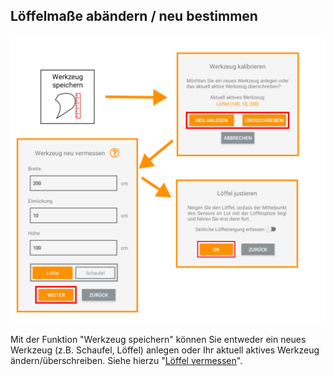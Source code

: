 ## Löffelmaße abändern / neu bestimmen
![Löffelkalabrierung](../images_funktionen/WerkzeugSpeichern.png)

<!-- ![Löffelkalabrierung Screen](../images_funktionen/new_cal_shovel_screen.png)

![Löffelkalabrierung Screen2](../images_funktionen/cal_shovel_screen.png) -->

<!-- Mit dieser Funktion können Sie die bereits während der Kalibrierung vorgenommenen Abmessungen des Löffels ändern, z.B. falls Sie sich vermessen haben oder der Löffel gewechselt wurde (siehe [Löffel vermessen](https://docs.excav.de/erste_schritte/system_einrichten/#schaufel-vermessen)).  -->
Mit der Funktion "Werkzeug speichern" können Sie entweder ein neues Werkzeug (z.B. Schaufel, Löffel) anlegen oder Ihr aktuell aktives Werkzeug ändern/überschreiben. Siehe hierzu "[Löffel vermessen](https://docs.excav.de/erste_schritte/system_einrichten/#schaufel-vermessen)".